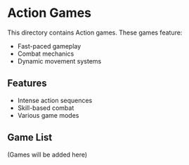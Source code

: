 # Action Games

This directory contains Action games. These games feature:
- Fast-paced gameplay
- Combat mechanics
- Dynamic movement systems

## Features
- Intense action sequences
- Skill-based combat
- Various game modes

## Game List
(Games will be added here) 